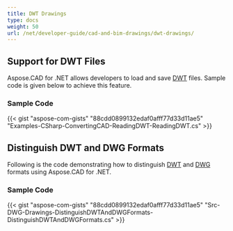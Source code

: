 ```yaml
---
title: DWT Drawings
type: docs
weight: 50
url: /net/developer-guide/cad-and-bim-drawings/dwt-drawings/
---
```


## **Support for DWT Files**

Aspose.CAD for .NET allows developers to load and save [DWT](https://docs.fileformat.com/cad/dwt/) files. Sample code is given below to achieve this feature.

### Sample Code

{{< gist "aspose-com-gists" "88cdd0899132edaf0afff77d33d11ae5" "Examples-CSharp-ConvertingCAD-ReadingDWT-ReadingDWT.cs" >}}

## **Distinguish DWT and DWG Formats**

Following is the code demonstrating how to distinguish [DWT](https://docs.fileformat.com/cad/dwt/) and [DWG](https://docs.fileformat.com/cad/dwg/) formats using Aspose.CAD for .NET.

### Sample Code

{{< gist "aspose-com-gists" "88cdd0899132edaf0afff77d33d11ae5" "Src-DWG-Drawings-DistinguishDWTAndDWGFormats-DistinguishDWTAndDWGFormats.cs" >}}
